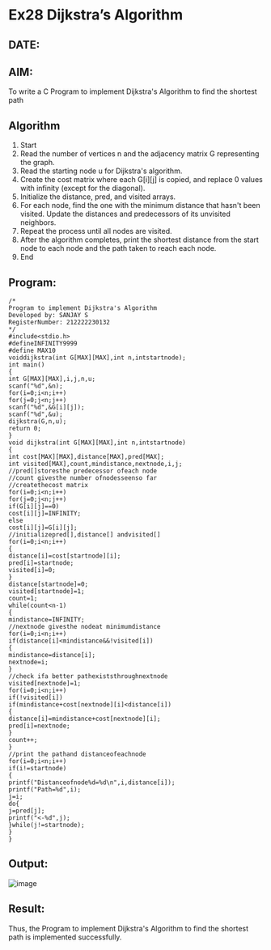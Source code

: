 # Ex28 Dijkstra’s Algorithm
## DATE:
## AIM:
To write a C Program to implement Dijkstra's Algorithm to find the shortest path

## Algorithm
1. Start
2. Read the number of vertices n and the adjacency matrix G representing the graph.
3. Read the starting node u for Dijkstra's algorithm.
4. Create the cost matrix where each G[i][j] is copied, and replace 0 values with infinity 
(except for the diagonal).
5. Initialize the distance, pred, and visited arrays.
6. For each node, find the one with the minimum distance that hasn't been visited. Update the 
distances and predecessors of its unvisited neighbors.
7. Repeat the process until all nodes are visited.
8. After the algorithm completes, print the shortest distance from the start node to each node 
and the path taken to reach each node.
9. End   

## Program:
```
/*
Program to implement Dijkstra's Algorithm 
Developed by: SANJAY S
RegisterNumber: 212222230132
*/
#include<stdio.h> 
#defineINFINITY9999
#define MAX10
voiddijkstra(int G[MAX][MAX],int n,intstartnode); 
int main()
{
int G[MAX][MAX],i,j,n,u; 
scanf("%d",&n); 
for(i=0;i<n;i++) 
for(j=0;j<n;j++) 
scanf("%d",&G[i][j]); 
scanf("%d",&u);
dijkstra(G,n,u); 
return 0;
}
void dijkstra(int G[MAX][MAX],int n,intstartnode)
{
int cost[MAX][MAX],distance[MAX],pred[MAX]; 
int visited[MAX],count,mindistance,nextnode,i,j;
//pred[]storesthe predecessor ofeach node
//count givesthe number ofnodesseenso far
//createthecost matrix 
for(i=0;i<n;i++) 
for(j=0;j<n;j++) 
if(G[i][j]==0) 
cost[i][j]=INFINITY; 
else
cost[i][j]=G[i][j];
//initializepred[],distance[] andvisited[] 
for(i=0;i<n;i++)
{
distance[i]=cost[startnode][i]; 
pred[i]=startnode; 
visited[i]=0;
}
distance[startnode]=0; 
visited[startnode]=1; 
count=1; 
while(count<n-1)
{
mindistance=INFINITY;
//nextnode givesthe nodeat minimumdistance 
for(i=0;i<n;i++) 
if(distance[i]<mindistance&&!visited[i])
{
mindistance=distance[i]; 
nextnode=i;
}
//check ifa better pathexiststhroughnextnode 
visited[nextnode]=1;
for(i=0;i<n;i++) 
if(!visited[i])
if(mindistance+cost[nextnode][i]<distance[i])
{
distance[i]=mindistance+cost[nextnode][i]; 
pred[i]=nextnode;
}
count++;
}
//print the pathand distanceofeachnode
for(i=0;i<n;i++) 
if(i!=startnode)
{
printf("Distanceofnode%d=%d\n",i,distance[i]); 
printf("Path=%d",i);
j=i; 
do{
j=pred[j]; 
printf("<-%d",j);
}while(j!=startnode);
}
}
```

## Output:

![image](https://github.com/user-attachments/assets/fd6fc894-742f-42fb-8d92-aead677186c0)


## Result:
Thus, the Program to implement Dijkstra's Algorithm to find the shortest path is implemented successfully.
